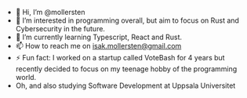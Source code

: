 - 👋 Hi, I’m @mollersten
- 👀 I’m interested in programming overall, but aim to focus on Rust and Cybersecurity in the future.
- 🌱 I’m currently learning Typescript, React and Rust. 
- 📫 How to reach me on isak.mollersten@gmail.com
- ⚡ Fun fact: I worked on a startup called VoteBash for 4 years but recently decided to focus on my teenage hobby of the programming world.
- Oh, and also studying Software Development at Uppsala Universitet

<!---
mollersten/mollersten is a ✨ special ✨ repository because its `README.md` (this file) appears on your GitHub profile.
You can click the Preview link to take a look at your changes.
--->
